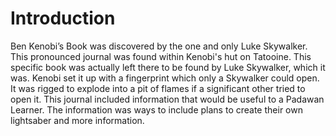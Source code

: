 # Introduction

Ben Kenobi’s Book was discovered by the one and only Luke Skywalker.
This pronounced journal was found within Kenobi's hut on Tatooine.
This specific book was actually left there to be found by Luke Skywalker, which it was.
Kenobi set it up with a fingerprint which only a Skywalker could open.
It was rigged to explode into a pit of flames if a significant other tried to open it.
This journal included information that would be useful to a Padawan Learner.
The information was ways to include plans to create their own lightsaber and more information.
